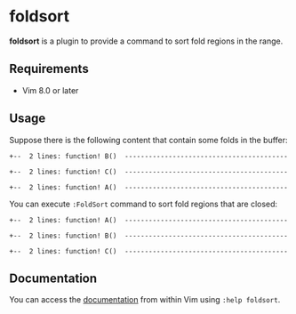 # foldsort

**foldsort** is a plugin to provide a command to sort fold regions in the range.

## Requirements

- Vim 8.0 or later

## Usage

Suppose there is the following content that contain some folds in the buffer:

```
+--  2 lines: function! B()  -----------------------------------------

+--  2 lines: function! C()  -----------------------------------------

+--  2 lines: function! A()  -----------------------------------------
```

You can execute `:FoldSort` command to sort fold regions that are closed:

```
+--  2 lines: function! A()  -----------------------------------------

+--  2 lines: function! B()  -----------------------------------------

+--  2 lines: function! C()  -----------------------------------------
```

## Documentation

You can access the [documentation](https://github.com/emonkak/foldsort/blob/master/doc/foldsort.txt) from within Vim using `:help foldsort`.
